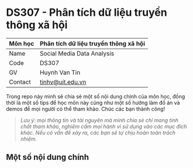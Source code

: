# DS307 - Phân tích dữ liệu truyền thông xã hội

|Môn học|Phân tích dữ liệu truyền thông xã hội|
|-|-|
|Name|Social Media Data Analysis|
|Code|DS307|
|GV|Huynh Van Tin|
|Contact|<tinhv@uit.edu.vn>|


Trong repo này mình sẽ chia sẻ một số nội dung chính của môn học, đồng thời là một số tips để học môn này cũng như một số hướng làm đồ án và demos để mọi người có thể tham khảo. Chúc các bạn thành công!

> *Lưu ý: mọi thông tin và tài nguyên mà mình chia sẻ chỉ mang tính chất tham khảo, nghiêm cấm mọi hành vi sử dụng vào các mục đích khác. Nếu có vấn đề xảy ra, các bạn sẽ tự chịu hoàn toàn trách nhiệm.*

## Một số nội dung chính
